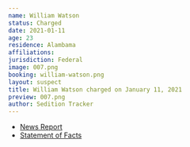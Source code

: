 ```yaml
---
name: William Watson
status: Charged
date: 2021-01-11
age: 23
residence: Alambama
affiliations:
jurisdiction: Federal
image: 007.png
booking: william-watson.png
layout: suspect
title: William Watson charged on January 11, 2021
preview: 007.png
author: Sedition Tracker
---
```


- [News Report](https://www.wate.com/news/auburn-man-in-federal-custody-following-u-s-capitol-riot/)
- [Statement of Facts](https://extremism.gwu.edu/sites/g/files/zaxdzs2191/f/William%20Wright%20Watson%20Affidavit%20in%20Support%20of%20Criminal%20Complaint.pdf)